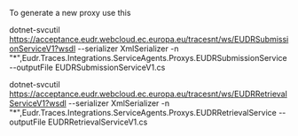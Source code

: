 To generate a new proxy use this 

dotnet-svcutil https://acceptance.eudr.webcloud.ec.europa.eu/tracesnt/ws/EUDRSubmissionServiceV1?wsdl --serializer XmlSerializer -n "*",Eudr.Traces.Integrations.ServiceAgents.Proxys.EUDRSubmissionService --outputFile EUDRSubmissionServiceV1.cs

dotnet-svcutil https://acceptance.eudr.webcloud.ec.europa.eu/tracesnt/ws/EUDRRetrievalServiceV1?wsdl --serializer XmlSerializer -n "*",Eudr.Traces.Integrations.ServiceAgents.Proxys.EUDRRetrievalService --outputFile EUDRRetrievalServiceV1.cs
